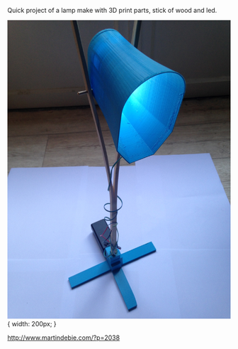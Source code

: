 Quick project of a lamp make with 3D print parts, stick of wood and led.

![Alt Lamp](Pictures/lamp.JPG) { width: 200px; }

http://www.martindebie.com/?p=2038
